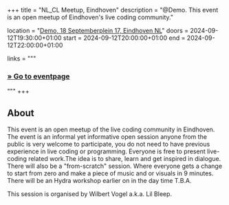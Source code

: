 +++
title       = "NL_CL Meetup, Eindhoven"
description = "@Demo. This event is an open meetup of Eindhoven's live coding community."

location    = "[Demo, 18 Septemberplein 17, Eindhoven NL](https://www.openstreetmap.org/way/271556622)"
doors       = 2024-09-12T19:30:00+01:00
start       = 2024-09-12T20:00:00+01:00
end         = 2024-09-12T22:00:00+01:00

links = """
  ### [» Go to eventpage ]()
"""
+++

## About

This event is an open meetup of the live coding community in Eindhoven. The event is an informal yet informative open session anyone from the public is very welcome to participate, you do not need to have previous experience in live coding or programming. Everyone is free to present live-coding related work.The idea is to share, learn and get inspired in dialogue. There will also be a "from-scratch" session. Where everyone gets a change to start from zero and make a piece of music and or visuals in 9 minutes. There will be an Hydra workshop earlier on in the day time T.B.A.

This session is organised by Wilbert Vogel a.k.a. Lil Bleep.

